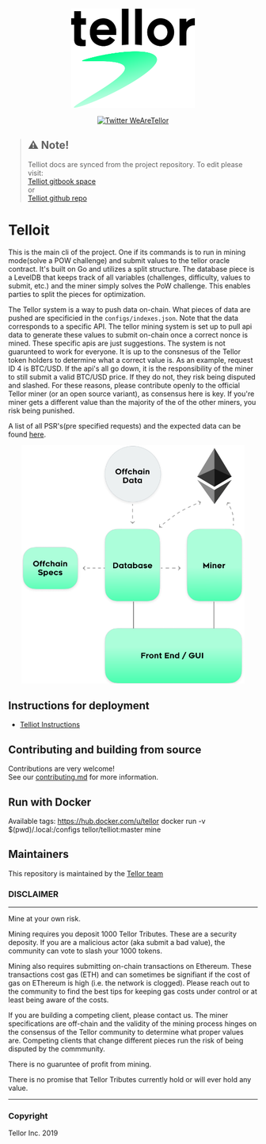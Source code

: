 
<p align="center">
  <a href='https://www.tellor.io/'>
    <img src= '../.gitbook/assets/Tellor.png' width="250" height="200" alt='tellor.io' />
  </a>
</p>

<p align="center">
  <a href='https://twitter.com/WeAreTellor'>
    <img src= 'https://img.shields.io/twitter/url/http/shields.io.svg?style=social' alt='Twitter WeAreTellor' />
  </a>
</p>


> ## ⚠️ Note!
> Telliot docs are synced from the project repository.
To edit please visit:<br/>
[Telliot gitbook space](https://app.gitbook.com/@tellor-2/s/telliot/)<br/>
or<br/>
[Telliot github repo](https://github.com/tellor-io/telliot/tree/master/docs)



# Telloit

This is the main cli of the project. One if its commands is to run in mining mode(solve a POW challenge) and submit values to the tellor oracle contract.
It's built on Go and utilizes a split structure. The database piece is a LevelDB that keeps track of all variables (challenges, difficulty, values to submit, etc.) and the miner simply solves the PoW challenge. This enables parties to split the pieces for optimization.

The Tellor system is a way to push data on-chain. What pieces of data are pushed are specificied in the `configs/indexes.json`. Note that the data corresponds to a specific API. The tellor mining system is set up to pull api data to generate these values to submit on-chain once a correct nonce is mined. These specific apis are just suggestions. The system is not guarunteed to work for everyone. It is up to the consnesus of the Tellor token holders to determine what a correct value is. As an example, request ID 4 is BTC/USD. If the api's all go down, it is the responsibility of the miner to still submit a valid BTC/USD price. If they do not, they risk being disputed and slashed. For these reasons, please contribute openly to the official Tellor miner (or an open source variant), as consensus here is key. If you're miner gets a different value than the majority of the of the other miners, you risk being punished.

A list of all PSR's(pre specified requests) and the expected data can be found [here](https://github.com/tellor-io/telliot/blob/master/pkg/tracker/psrs.go).

<p align="center">
    <img src= '../.gitbook/assets/minerspecs.png' width="450" alt='MinerSpecs' />
</p>


## Instructions for deployment
 - [Telliot Instructions](setup-and-usage.md)

## Contributing and building from source
Contributions are very welcome!<br/>
See our [contributing.md](contributing.md) for more information.

## Run with Docker
Available tags: https://hub.docker.com/u/tellor
docker run -v $(pwd)/.local:/configs tellor/telliot:master mine

## Maintainers <a name="maintainers"> </a>
This repository is maintained by the [Tellor team](https://github.com/orgs/tellor-io/people)

### DISCLAIMER

-------

Mine at your own risk.

Mining requires you deposit 1000 Tellor Tributes. These are a security deposity. If you are a malicious actor (aka submit a bad value), the community can vote to slash your 1000 tokens.

Mining also requires submitting on-chain transactions on Ethereum. These transactions cost gas (ETH) and can sometimes be signifiant if the cost of gas on EThereum is high (i.e. the network is clogged). Please reach out to the community to find the best tips for keeping gas costs under control or at least being aware of the costs.

If you are building a competing client, please contact us. The miner specifications are off-chain and the validity of the mining process hinges on the consensus of the Tellor community to determine what proper values are. Competing clients that change different pieces run the risk of being disputed by the commmunity.

There is no guaruntee of profit from mining.

There is no promise that Tellor Tributes currently hold or will ever hold any value.

----------
### Copyright
Tellor Inc. 2019
